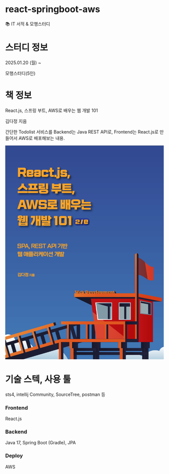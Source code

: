# react-springboot-aws
📚 IT 서적 & 모행스터디

# 스터디 정보
2025.01.20 (월) ~

모행스터디(5인)

# 책 정보
React.js, 스프링 부트, AWS로 배우는 웹 개발 101

김다정 지음

간단한 Todolist 서비스를 Backend는 Java REST API로, Frontend는 React.js로 만들어서 AWS로 배포해보는 내용.

![img.png](img.png)

# 기술 스텍, 사용 툴

sts4, intellij Community, SourceTree, postman 등

### Frontend
React.js

### Backend
Java 17, Spring Boot (Gradle), JPA

### Deploy
AWS
